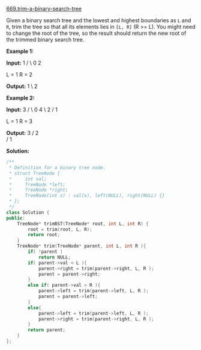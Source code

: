 [669.trim-a-binary-search-tree](https://leetcode.com/problems/trim-a-binary-search-tree/)  

Given a binary search tree and the lowest and highest boundaries as `L` and `R`, trim the tree so that all its elements lies in `[L, R]` (R >= L). You might need to change the root of the tree, so the result should return the new root of the trimmed binary search tree.

**Example 1:**  

**Input:** 
    1
   / \\
  0   2

  L = 1
  R = 2

**Output:** 
    1
      \\
       2

**Example 2:**  

**Input:** 
    3
   / \\
  0   4
   \\
    2
   /
  1

  L = 1
  R = 3

**Output:** 
      3
     / 
   2   
  /
 1  



**Solution:**  

```cpp
/**
 * Definition for a binary tree node.
 * struct TreeNode {
 *     int val;
 *     TreeNode *left;
 *     TreeNode *right;
 *     TreeNode(int x) : val(x), left(NULL), right(NULL) {}
 * };
 */
class Solution {
public:
    TreeNode* trimBST(TreeNode* root, int L, int R) {
        root = trim(root, L, R);
        return root;
    }
    TreeNode* trim(TreeNode* parent, int L, int R ){
        if( !parent )
            return NULL;
        if( parent->val < L ){
            parent->right = trim(parent->right, L, R );
            parent = parent->right;
        }
        else if( parent->val > R ){
            parent->left = trim(parent->left, L, R );
            parent = parent->left;
        }
        else{
            parent->left = trim(parent->left, L, R );
            parent->right = trim(parent->right, L, R );
        }
        return parent;
    }
};
```
      